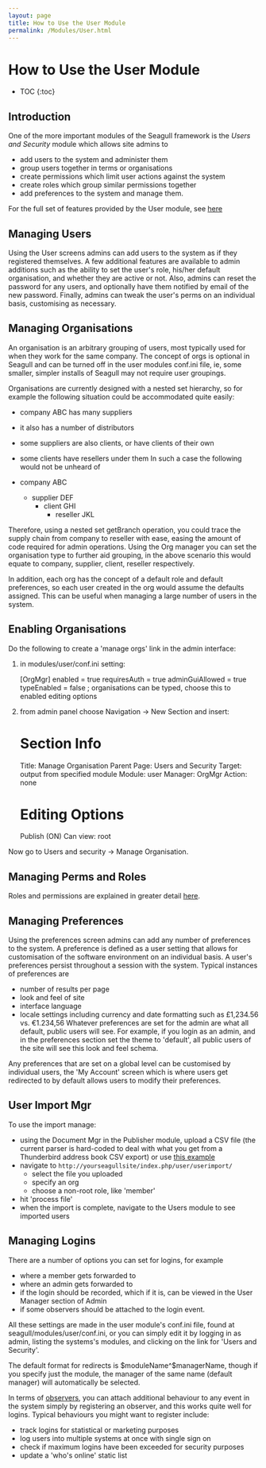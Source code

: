 ```yaml
---
layout: page
title: How to Use the User Module
permalink: /Modules/User.html
---
```


<!-- Name: Modules/User -->
<!-- Version: 10 -->
<!-- Last-Modified: 2007/01/04 03:19:44 -->
<!-- Author: demian -->
# How to Use the User Module
* TOC
{:toc}

## Introduction
One of the more important modules of the Seagull framework is the *Users and Security* module which allows site admins to 
  * add users to the system and administer them
  * group users together in terms or organisations
  * create permissions which limit user actions against the system
  * create roles which group similar permissions together
  * add preferences to the system and manage them.

For the full set of features provided by the User module, see [here][1]

## Managing Users
Using the User screens admins can add users to the system as if they registered themselves.  A few additional features are available to admin additions such as the ability to set the user's role, his/her default organisation, and whether they are active or not.  Also, admins can reset the password for any users, and optionally have them notified by email of the new password.  Finally, admins can tweak the user's perms on an individual basis, customising as necessary.

## Managing Organisations
An organisation is an arbitrary grouping of users, most typically used for when they work for the same company.  The concept of orgs is optional in Seagull and can be turned off in the user modules conf.ini file, ie, some smaller, simpler installs of Seagull may not require user groupings.

Organisations are currently designed with a nested set hierarchy, so for example the following situation could be accommodated quite easily:
  * company ABC has many suppliers
  * it also has a number of distributors
  * some suppliers are also clients, or have clients of their own
  * some clients have resellers under them
In such a case the following would not be unheard of

  * company ABC
	* supplier DEF
	  * client GHI
		* reseller JKL

Therefore, using a nested set getBranch operation, you could trace the supply chain from company to reseller with ease, easing the amount of code required for admin operations.  Using the Org manager you can set the organisation type to further aid grouping, in the above scenario this would equate to company, supplier, client, reseller respectively.

In addition, each org has the concept of a default role and default preferences, so each user created in the org would assume the defaults assigned.  This can be useful when managing a large number of users in the system.

## Enabling Organisations
Do the following to create a 'manage orgs' link in the admin interface:

1) in modules/user/conf.ini setting:


	[OrgMgr]
	enabled = true
	requiresAuth = true
	adminGuiAllowed = true
	typeEnabled = false ; organisations can be typed, choose this to enabled editing options

2) from admin panel choose Navigation -\> New Section and insert:

	Section Info
	============
	Title: Manage Organisation
	Parent Page: Users and Security
	Target: output from specified module
	Module: user
	Manager: OrgMgr
	Action: none
	
	
	Editing Options
	===============
	Publish (ON)
	Can view: root


Now go to Users and security -\> Manage Organisation.

## Managing Perms and Roles
Roles and permissions are explained in greater detail [here][2].

## Managing Preferences
Using the preferences screen admins can add any number of preferences to the system.  A preference is defined as a user setting that allows for customisation of the software environment on an individual basis.  A user's preferences persist throughout a session with the system.  Typical instances of preferences are
  * number of results per page
  * look and feel of site
  * interface language
  * locale settings including currency and date formatting such as £1,234.56 vs. €1.234,56
Whatever preferences are set for the admin are what all default, public users will see.  For example, if you login as an admin, and in the preferences section set the theme to 'default', all public users of the site will see this look and feel schema.

Any preferences that are set on a global level can be customised by individual users, the 'My Account' screen which is where users get redirected to by default allows users to modify their preferences.

## User Import Mgr
To use the import manage:

  * using the Document Mgr in the Publisher module, upload a CSV file (the current parser is hard-coded to deal with what you get from a Thunderbird address book CSV export) or use [this example][3]
  * navigate to `http://yourseagullsite/index.php/user/userimport/`
	* select the file you uploaded
	* specify an org
	* choose a non-root role, like 'member'
  * hit 'process file'
  * when the import is complete, navigate to the Users module to see imported users

## Managing Logins
There are a number of options you can set for logins, for example
 * where a member gets forwarded to
 * where an admin gets forwarded to
 * if the login should be recorded, which if it is, can be viewed in the User Manager section of Admin
 * if some observers should be attached to the login event.

All these settings are made in the user module's conf.ini file, found at seagull/modules/user/conf.ini, or you can simply edit it by logging in as admin, listing the systems's modules, and clicking on the link for 'Users and Security'.

The default format for redirects is $moduleName^$managerName, though if you specify just the module, the manager of the same name (default manager) will automatically be selected.

In terms of [observers][4], you can attach additional behaviour to any event in the system simply by registering an observer, and this works quite well for logins.  Typical behaviours you might want to register include:
 * track logins for statistical or marketing purposes
 * log users into multiple systems at once with single sign on
 * check if maximum logins have been exceeded for security purposes
 * update a 'who's online' static list

[1]:	/Modules/User/Features.html
[2]:	/Howto/RolesAndPermissions.html
[3]:	/files/seagull.csv
[4]:	/Howto/PragmaticPatterns/Observers.html